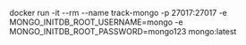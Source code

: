docker run -it --rm --name track-mongo -p 27017:27017  -e MONGO_INITDB_ROOT_USERNAME=mongo -e MONGO_INITDB_ROOT_PASSWORD=mongo123 mongo:latest